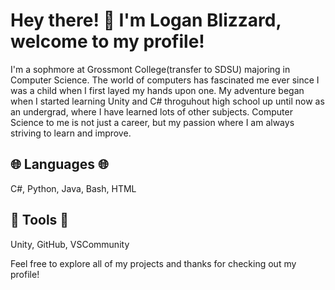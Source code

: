 # Hey there! 👋 I'm Logan Blizzard, welcome to my profile!
I'm a sophmore at Grossmont College(transfer to SDSU) majoring in Computer Science. The world of computers has fascinated me ever since I was a child when I first layed my hands upon one. My adventure began when I started learning Unity and C# throguhout high school up until now as an undergrad, where I have learned lots of other subjects. Computer Science to me is not just a career, but my passion where I am always striving to learn and improve.

## 🌐 Languages 🌐
C#, Python, Java, Bash, HTML

## 🔧 Tools 🔧
Unity, GitHub, VSCommunity

Feel free to explore all of my projects and thanks for checking out my profile!

<!--
**LoganBlizzard/LoganBlizzard** is a ✨ _special_ ✨ repository because its `README.md` (this file) appears on your GitHub profile.

Here are some ideas to get you started:

- 🔭 I’m currently working on ...
- 🌱 I’m currently learning ...
- 👯 I’m looking to collaborate on ...
- 🤔 I’m looking for help with ...
- 💬 Ask me about ...
- 📫 How to reach me: ...
- 😄 Pronouns: ...
- ⚡ Fun fact: ...
-->
